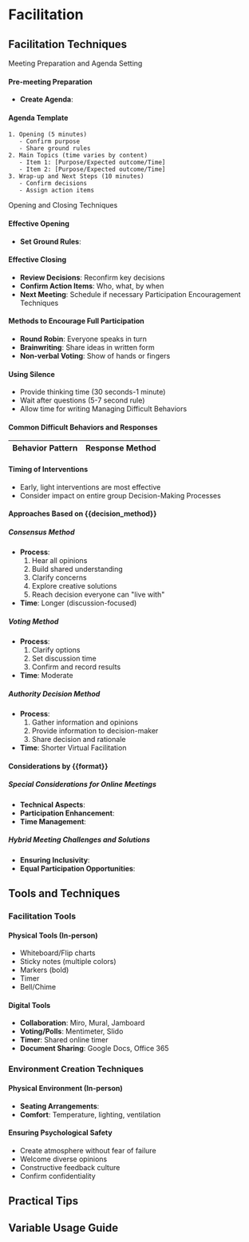 # Facilitation
## Facilitation Techniques
Meeting Preparation and Agenda Setting
#### Pre-meeting Preparation
- **Create Agenda**: 
#### Agenda Template
```
1. Opening (5 minutes)
   - Confirm purpose
   - Share ground rules
2. Main Topics (time varies by content)
   - Item 1: [Purpose/Expected outcome/Time]
   - Item 2: [Purpose/Expected outcome/Time]
3. Wrap-up and Next Steps (10 minutes)
   - Confirm decisions
   - Assign action items
```
Opening and Closing Techniques
#### Effective Opening
- **Set Ground Rules**:
#### Effective Closing
- **Review Decisions**: Reconfirm key decisions
- **Confirm Action Items**: Who, what, by when
- **Next Meeting**: Schedule if necessary
Participation Encouragement Techniques
#### Methods to Encourage Full Participation
- **Round Robin**: Everyone speaks in turn
- **Brainwriting**: Share ideas in written form
- **Non-verbal Voting**: Show of hands or fingers
#### Using Silence
- Provide thinking time (30 seconds-1 minute)
- Wait after questions (5-7 second rule)
- Allow time for writing
Managing Difficult Behaviors
#### Common Difficult Behaviors and Responses
| Behavior Pattern | Response Method |
|-----------------|-----------------|
#### Timing of Interventions
- Early, light interventions are most effective
- Consider impact on entire group
Decision-Making Processes
#### Approaches Based on {{decision_method}}
##### Consensus Method
- **Process**:
  1. Hear all opinions
  2. Build shared understanding
  3. Clarify concerns
  4. Explore creative solutions
  5. Reach decision everyone can "live with"
- **Time**: Longer (discussion-focused)
##### Voting Method
- **Process**:
  1. Clarify options
  2. Set discussion time
  4. Confirm and record results
- **Time**: Moderate
##### Authority Decision Method
- **Process**:
  1. Gather information and opinions
  2. Provide information to decision-maker
  3. Share decision and rationale
- **Time**: Shorter
Virtual Facilitation
#### Considerations by {{format}}
##### Special Considerations for Online Meetings
- **Technical Aspects**:
- **Participation Enhancement**:
- **Time Management**:
##### Hybrid Meeting Challenges and Solutions
- **Ensuring Inclusivity**:
- **Equal Participation Opportunities**:
## Tools and Techniques
### Facilitation Tools
#### Physical Tools (In-person)
- Whiteboard/Flip charts
- Sticky notes (multiple colors)
- Markers (bold)
- Timer
- Bell/Chime
#### Digital Tools
- **Collaboration**: Miro, Mural, Jamboard
- **Voting/Polls**: Mentimeter, Slido
- **Timer**: Shared online timer
- **Document Sharing**: Google Docs, Office 365
### Environment Creation Techniques
#### Physical Environment (In-person)
- **Seating Arrangements**:
- **Comfort**: Temperature, lighting, ventilation
#### Ensuring Psychological Safety
- Create atmosphere without fear of failure
- Welcome diverse opinions
- Constructive feedback culture
- Confirm confidentiality
## Practical Tips
## Variable Usage Guide